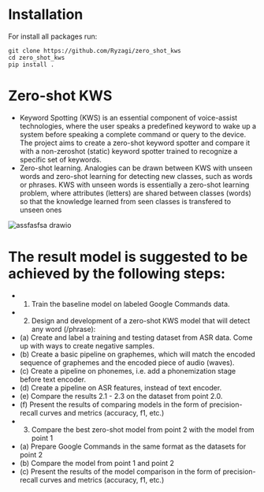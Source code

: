 # Installation
For install all packages run:
```
git clone https://github.com/Ryzagi/zero_shot_kws
cd zero_shot_kws
pip install .
```

# Zero-shot KWS
* Keyword Spotting (KWS) is an essential component of voice-assist technologies, where the user
speaks a predefined keyword to wake up a system
before speaking a complete command or query to
the device. The project aims to create a zero-shot
keyword spotter and compare it with a non-zeroshot (static) keyword spotter trained to recognize
a specific set of keywords.
* Zero-shot learning. Analogies can be drawn between KWS
with unseen words and zero-shot learning for detecting
new classes, such as words or phrases. KWS with unseen
words is essentially a zero-shot learning problem, where
attributes (letters) are shared between classes (words) so
that the knowledge learned from seen classes is transfered
to unseen ones

![assfasfsa drawio](https://user-images.githubusercontent.com/56489328/207005539-d2939f30-63fa-423a-abeb-e4cfcb306bbe.png)

# The result model is suggested to be achieved by the following steps:
* 1. Train the baseline model on labeled Google Commands
data.
* 2. Design and development of a zero-shot KWS model
that will detect any word (/phrase):
* (a) Create and label a training and testing dataset
from ASR data. Come up with ways to create
negative samples.
* (b) Create a basic pipeline on graphemes, which will
match the encoded sequence of graphemes and
the encoded piece of audio (waves).
* (c) Create a pipeline on phonemes, i.e. add a phonemization stage before text encoder.
* (d) Create a pipeline on ASR features, instead of text
encoder.
* (e) Compare the results 2.1 - 2.3 on the dataset from
point 2.0.
* (f) Present the results of comparing models in the
form of precision-recall curves and metrics (accuracy, f1, etc.)
* 3. Compare the best zero-shot model from point 2 with
the model from point 1
* (a) Prepare Google Commands in the same format as
the datasets for point 2
* (b) Compare the model from point 1 and point 2
* (c) Present the results of the model comparison in
the form of precision-recall curves and metrics
(accuracy, f1, etc.)

